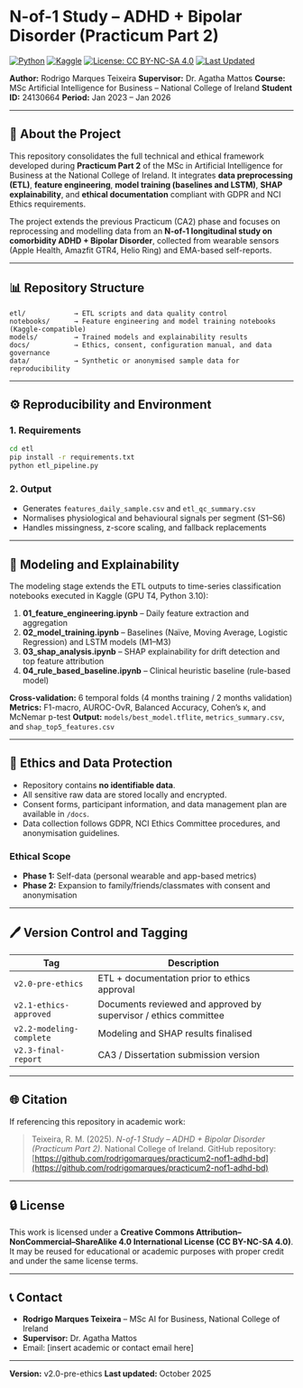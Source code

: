 # N-of-1 Study – ADHD + Bipolar Disorder (Practicum Part 2)

[![Python](https://img.shields.io/badge/Python-3.10%2B-blue.svg)](https://www.python.org/)
[![Kaggle](https://img.shields.io/badge/Platform-Kaggle-lightgrey.svg)](https://www.kaggle.com/)
[![License: CC BY-NC-SA 4.0](https://img.shields.io/badge/License-CC%20BY--NC--SA%204.0-lightgrey.svg)](https://creativecommons.org/licenses/by-nc-sa/4.0/)
[![Last Updated](https://img.shields.io/badge/Last%20Updated-October%202025-brightgreen.svg)]()

**Author:** Rodrigo Marques Teixeira
**Supervisor:** Dr. Agatha Mattos
**Course:** MSc Artificial Intelligence for Business – National College of Ireland
**Student ID:** 24130664
**Period:** Jan 2023 – Jan 2026

---

## 📘 About the Project

This repository consolidates the full technical and ethical framework developed during **Practicum Part 2** of the MSc in Artificial Intelligence for Business at the National College of Ireland.
It integrates **data preprocessing (ETL)**, **feature engineering**, **model training (baselines and LSTM)**, **SHAP explainability**, and **ethical documentation** compliant with GDPR and NCI Ethics requirements.

The project extends the previous Practicum (CA2) phase and focuses on reprocessing and modelling data from an **N-of-1 longitudinal study on comorbidity ADHD + Bipolar Disorder**, collected from wearable sensors (Apple Health, Amazfit GTR4, Helio Ring) and EMA-based self-reports.

---

## 📊 Repository Structure

```
etl/            → ETL scripts and data quality control
notebooks/      → Feature engineering and model training notebooks (Kaggle-compatible)
models/         → Trained models and explainability results
docs/           → Ethics, consent, configuration manual, and data governance
data/           → Synthetic or anonymised sample data for reproducibility
```

---

## ⚙️ Reproducibility and Environment

### 1. Requirements

```bash
cd etl
pip install -r requirements.txt
python etl_pipeline.py
```

### 2. Output

* Generates `features_daily_sample.csv` and `etl_qc_summary.csv`
* Normalises physiological and behavioural signals per segment (S1–S6)
* Handles missingness, z-score scaling, and fallback replacements

---

## 🔷 Modeling and Explainability

The modeling stage extends the ETL outputs to time-series classification notebooks executed in Kaggle (GPU T4, Python 3.10):

1. **01_feature_engineering.ipynb** – Daily feature extraction and aggregation
2. **02_model_training.ipynb** – Baselines (Naïve, Moving Average, Logistic Regression) and LSTM models (M1–M3)
3. **03_shap_analysis.ipynb** – SHAP explainability for drift detection and top feature attribution
4. **04_rule_based_baseline.ipynb** – Clinical heuristic baseline (rule-based model)

**Cross-validation:** 6 temporal folds (4 months training / 2 months validation)
**Metrics:** F1-macro, AUROC-OvR, Balanced Accuracy, Cohen’s κ, and McNemar p-test
**Output:** `models/best_model.tflite`, `metrics_summary.csv`, and `shap_top5_features.csv`

---

## 🧠 Ethics and Data Protection

* Repository contains **no identifiable data**.
* All sensitive raw data are stored locally and encrypted.
* Consent forms, participant information, and data management plan are available in `/docs`.
* Data collection follows GDPR, NCI Ethics Committee procedures, and anonymisation guidelines.

### Ethical Scope

* **Phase 1:** Self-data (personal wearable and app-based metrics)
* **Phase 2:** Expansion to family/friends/classmates with consent and anonymisation

---

## 🖊️ Version Control and Tagging

| Tag                      | Description                                                      |
| ------------------------ | ---------------------------------------------------------------- |
| `v2.0-pre-ethics`        | ETL + documentation prior to ethics approval                     |
| `v2.1-ethics-approved`   | Documents reviewed and approved by supervisor / ethics committee |
| `v2.2-modeling-complete` | Modeling and SHAP results finalised                              |
| `v2.3-final-report`      | CA3 / Dissertation submission version                            |

---

## 🌐 Citation

If referencing this repository in academic work:

> Teixeira, R. M. (2025). *N-of-1 Study – ADHD + Bipolar Disorder (Practicum Part 2)*. National College of Ireland. GitHub repository: [https://github.com/rodrigomarques/practicum2-nof1-adhd-bd](https://github.com/rodrigomarques/practicum2-nof1-adhd-bd)

---

## 🔒 License

This work is licensed under a **Creative Commons Attribution–NonCommercial–ShareAlike 4.0 International License (CC BY-NC-SA 4.0)**.
It may be reused for educational or academic purposes with proper credit and under the same license terms.

---

## 📞 Contact

* **Rodrigo Marques Teixeira** – MSc AI for Business, National College of Ireland
* **Supervisor:** Dr. Agatha Mattos
* Email: [insert academic or contact email here]

---

**Version:** v2.0-pre-ethics
**Last updated:** October 2025
